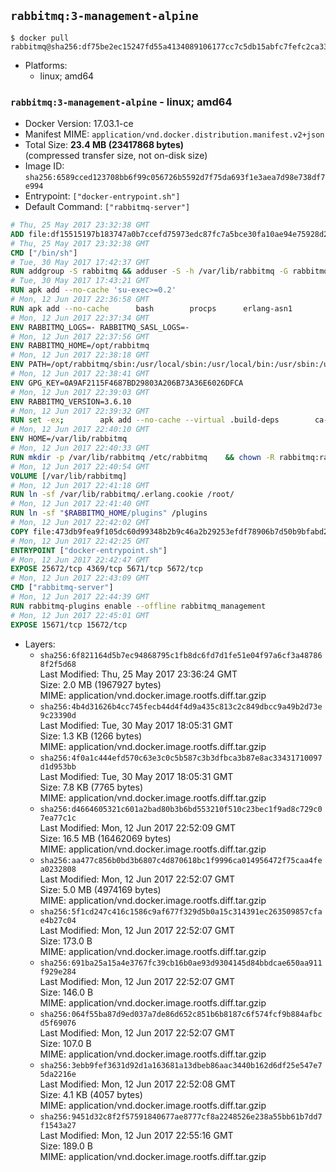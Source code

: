 ## `rabbitmq:3-management-alpine`

```console
$ docker pull rabbitmq@sha256:df75be2ec15247fd55a4134089106177cc7c5db15abfc7fefc2ca33402de3aef
```

-	Platforms:
	-	linux; amd64

### `rabbitmq:3-management-alpine` - linux; amd64

-	Docker Version: 17.03.1-ce
-	Manifest MIME: `application/vnd.docker.distribution.manifest.v2+json`
-	Total Size: **23.4 MB (23417868 bytes)**  
	(compressed transfer size, not on-disk size)
-	Image ID: `sha256:6589cced123708bb6f99c056726b5592d7f75da693f1e3aea7d98e738df7e994`
-	Entrypoint: `["docker-entrypoint.sh"]`
-	Default Command: `["rabbitmq-server"]`

```dockerfile
# Thu, 25 May 2017 23:32:38 GMT
ADD file:df15515197b183747a0b7ccefd75973edc87fc7a5bce30fa10ae94e75928d25c in / 
# Thu, 25 May 2017 23:32:38 GMT
CMD ["/bin/sh"]
# Tue, 30 May 2017 17:42:37 GMT
RUN addgroup -S rabbitmq && adduser -S -h /var/lib/rabbitmq -G rabbitmq rabbitmq
# Tue, 30 May 2017 17:43:21 GMT
RUN apk add --no-cache 'su-exec>=0.2'
# Mon, 12 Jun 2017 22:36:58 GMT
RUN apk add --no-cache 		bash 		procps 		erlang-asn1 		erlang-hipe 		erlang-crypto 		erlang-eldap 		erlang-inets 		erlang-mnesia 		erlang 		erlang-os-mon 		erlang-public-key 		erlang-sasl 		erlang-ssl 		erlang-syntax-tools 		erlang-xmerl
# Mon, 12 Jun 2017 22:37:34 GMT
ENV RABBITMQ_LOGS=- RABBITMQ_SASL_LOGS=-
# Mon, 12 Jun 2017 22:37:56 GMT
ENV RABBITMQ_HOME=/opt/rabbitmq
# Mon, 12 Jun 2017 22:38:18 GMT
ENV PATH=/opt/rabbitmq/sbin:/usr/local/sbin:/usr/local/bin:/usr/sbin:/usr/bin:/sbin:/bin
# Mon, 12 Jun 2017 22:38:41 GMT
ENV GPG_KEY=0A9AF2115F4687BD29803A206B73A36E6026DFCA
# Mon, 12 Jun 2017 22:39:03 GMT
ENV RABBITMQ_VERSION=3.6.10
# Mon, 12 Jun 2017 22:39:32 GMT
RUN set -ex; 		apk add --no-cache --virtual .build-deps 		ca-certificates 		gnupg 		libressl 		tar 		xz 	; 		wget -O rabbitmq-server.tar.xz "https://www.rabbitmq.com/releases/rabbitmq-server/v${RABBITMQ_VERSION}/rabbitmq-server-generic-unix-${RABBITMQ_VERSION}.tar.xz"; 	wget -O rabbitmq-server.tar.xz.asc "https://www.rabbitmq.com/releases/rabbitmq-server/v${RABBITMQ_VERSION}/rabbitmq-server-generic-unix-${RABBITMQ_VERSION}.tar.xz.asc"; 		export GNUPGHOME="$(mktemp -d)"; 	gpg --keyserver ha.pool.sks-keyservers.net --recv-keys "$GPG_KEY"; 	gpg --batch --verify rabbitmq-server.tar.xz.asc rabbitmq-server.tar.xz; 	rm -r "$GNUPGHOME" rabbitmq-server.tar.xz.asc; 		mkdir -p "$RABBITMQ_HOME"; 	tar 		--extract 		--verbose 		--file rabbitmq-server.tar.xz 		--directory "$RABBITMQ_HOME" 		--strip-components 1 	; 	rm rabbitmq-server.tar.xz; 		grep -qE '^SYS_PREFIX=\$\{RABBITMQ_HOME\}$' "$RABBITMQ_HOME/sbin/rabbitmq-defaults"; 	sed -ri 's!^(SYS_PREFIX=).*$!\1!g' "$RABBITMQ_HOME/sbin/rabbitmq-defaults"; 	grep -qE '^SYS_PREFIX=$' "$RABBITMQ_HOME/sbin/rabbitmq-defaults"; 		apk del .build-deps
# Mon, 12 Jun 2017 22:40:10 GMT
ENV HOME=/var/lib/rabbitmq
# Mon, 12 Jun 2017 22:40:33 GMT
RUN mkdir -p /var/lib/rabbitmq /etc/rabbitmq 	&& chown -R rabbitmq:rabbitmq /var/lib/rabbitmq /etc/rabbitmq 	&& chmod -R 777 /var/lib/rabbitmq /etc/rabbitmq
# Mon, 12 Jun 2017 22:40:54 GMT
VOLUME [/var/lib/rabbitmq]
# Mon, 12 Jun 2017 22:41:18 GMT
RUN ln -sf /var/lib/rabbitmq/.erlang.cookie /root/
# Mon, 12 Jun 2017 22:41:40 GMT
RUN ln -sf "$RABBITMQ_HOME/plugins" /plugins
# Mon, 12 Jun 2017 22:42:02 GMT
COPY file:473db9fea9f105dc60d99348b2b9c46a2b29253efdf78906b7d50b9bfabd2a92 in /usr/local/bin/ 
# Mon, 12 Jun 2017 22:42:25 GMT
ENTRYPOINT ["docker-entrypoint.sh"]
# Mon, 12 Jun 2017 22:42:47 GMT
EXPOSE 25672/tcp 4369/tcp 5671/tcp 5672/tcp
# Mon, 12 Jun 2017 22:43:09 GMT
CMD ["rabbitmq-server"]
# Mon, 12 Jun 2017 22:44:39 GMT
RUN rabbitmq-plugins enable --offline rabbitmq_management
# Mon, 12 Jun 2017 22:45:01 GMT
EXPOSE 15671/tcp 15672/tcp
```

-	Layers:
	-	`sha256:6f821164d5b7ec94868795c1fb8dc6fd7d1fe51e04f97a6cf3a487868f2f5d68`  
		Last Modified: Thu, 25 May 2017 23:36:24 GMT  
		Size: 2.0 MB (1967927 bytes)  
		MIME: application/vnd.docker.image.rootfs.diff.tar.gzip
	-	`sha256:4b4d31626b4cc745fecb44d4f4d9a435c813c2c849dbcc9a49b2d73e9c23390d`  
		Last Modified: Tue, 30 May 2017 18:05:31 GMT  
		Size: 1.3 KB (1266 bytes)  
		MIME: application/vnd.docker.image.rootfs.diff.tar.gzip
	-	`sha256:4f0a1c444efd570c63e3c0c5b587c3b3dfbca3b87e8ac33431710097d1d953bb`  
		Last Modified: Tue, 30 May 2017 18:05:31 GMT  
		Size: 7.8 KB (7765 bytes)  
		MIME: application/vnd.docker.image.rootfs.diff.tar.gzip
	-	`sha256:d4664605321c601a2bad80b3b6bd553210f510c23bec1f9ad8c729c07ea77c1c`  
		Last Modified: Mon, 12 Jun 2017 22:52:09 GMT  
		Size: 16.5 MB (16462069 bytes)  
		MIME: application/vnd.docker.image.rootfs.diff.tar.gzip
	-	`sha256:aa477c856b0bd3b6807c4d870618bc1f9996ca014956472f75caa4fea0232808`  
		Last Modified: Mon, 12 Jun 2017 22:52:07 GMT  
		Size: 5.0 MB (4974169 bytes)  
		MIME: application/vnd.docker.image.rootfs.diff.tar.gzip
	-	`sha256:5f1cd247c416c1586c9af677f329d5b0a15c314391ec263509857cfae4b27c04`  
		Last Modified: Mon, 12 Jun 2017 22:52:07 GMT  
		Size: 173.0 B  
		MIME: application/vnd.docker.image.rootfs.diff.tar.gzip
	-	`sha256:691ba25a15a4e3767fc39cb16b0ae93d9304145d84bbdcae650aa911f929e284`  
		Last Modified: Mon, 12 Jun 2017 22:52:07 GMT  
		Size: 146.0 B  
		MIME: application/vnd.docker.image.rootfs.diff.tar.gzip
	-	`sha256:064f55ba87d9ed037a7de86d652c851b6b8187c6f574fcf9b884afbcd5f69076`  
		Last Modified: Mon, 12 Jun 2017 22:52:07 GMT  
		Size: 107.0 B  
		MIME: application/vnd.docker.image.rootfs.diff.tar.gzip
	-	`sha256:3ebb9fef3631d92d1a163681a13dbeb86aac3440b162d6df25e547e75da2216e`  
		Last Modified: Mon, 12 Jun 2017 22:52:08 GMT  
		Size: 4.1 KB (4057 bytes)  
		MIME: application/vnd.docker.image.rootfs.diff.tar.gzip
	-	`sha256:9451d32c8f2f57591840677ae8777cf8a2248526e238a55bb61b7dd7f1543a27`  
		Last Modified: Mon, 12 Jun 2017 22:55:16 GMT  
		Size: 189.0 B  
		MIME: application/vnd.docker.image.rootfs.diff.tar.gzip
